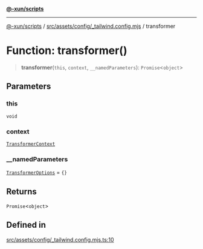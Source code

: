 [**@-xun/scripts**](../../../../../README.md)

***

[@-xun/scripts](../../../../../README.md) / [src/assets/config/\_tailwind.config.mjs](../README.md) / transformer

# Function: transformer()

> **transformer**(`this`, `context`, `__namedParameters`): `Promise`\<`object`\>

## Parameters

### this

`void`

### context

[`TransformerContext`](../../../type-aliases/TransformerContext.md)

### \_\_namedParameters

[`TransformerOptions`](../../../type-aliases/TransformerOptions.md) = `{}`

## Returns

`Promise`\<`object`\>

## Defined in

[src/assets/config/\_tailwind.config.mjs.ts:10](https://github.com/Xunnamius/xscripts/blob/2521de366121a50ffeca631b4ec62db9c60657e5/src/assets/config/_tailwind.config.mjs.ts#L10)
